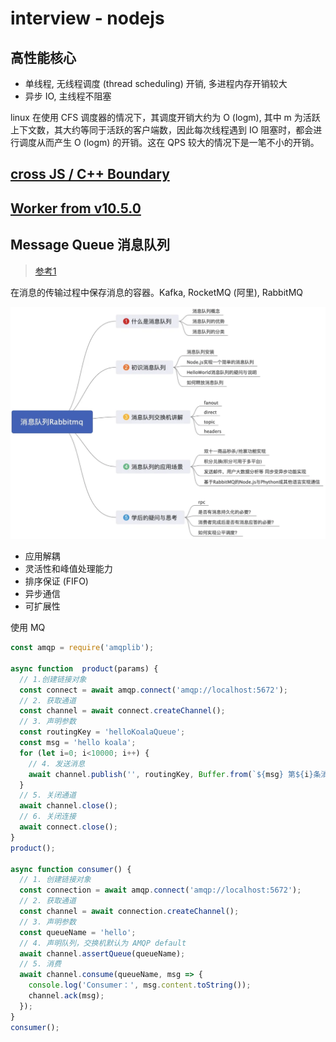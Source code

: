 # interview - nodejs

## 高性能核心
- 单线程, 无线程调度 (thread scheduling) 开销, 多进程内存开销较大
- 异步 IO, 主线程不阻塞

linux 在使用 CFS 调度器的情况下，其调度开销大约为 O (logm), 其中 m 为活跃上下文数，其大约等同于活跃的客户端数，因此每次线程遇到 IO 阻塞时，都会进行调度从而产生 O (logm) 的开销。这在 QPS 较大的情况下是一笔不小的开销。

## [cross JS / C++ Boundary](https://blog.insiderattack.net/crossing-the-js-c-boundary-advanced-nodejs-internals-part-1-cb52957758d8)

## [Worker from v10.5.0](https://blog.insiderattack.net/deep-dive-into-worker-threads-in-node-js-e75e10546b11)

## Message Queue 消息队列
> [参考1](https://juejin.im/post/5dd8cd7ae51d4523501f7331)

在消息的传输过程中保存消息的容器。Kafka, RocketMQ (阿里), RabbitMQ

![message queue](../../assets/img/interview-nodejs-mq.png)
- 应用解耦
- 灵活性和峰值处理能力
- 排序保证 (FIFO)
- 异步通信
- 可扩展性

使用 MQ
```js
const amqp = require('amqplib');

async function  product(params) {
  // 1.创建链接对象
  const connect = await amqp.connect('amqp://localhost:5672');
  // 2. 获取通道
  const channel = await connect.createChannel();
  // 3. 声明参数
  const routingKey = 'helloKoalaQueue';
  const msg = 'hello koala';
  for (let i=0; i<10000; i++) {
    // 4. 发送消息
    await channel.publish('', routingKey, Buffer.from(`${msg} 第${i}条消息`));
  }
  // 5. 关闭通道
  await channel.close();
  // 6. 关闭连接
  await connect.close();
}
product();

async function consumer() {
  // 1. 创建链接对象
  const connection = await amqp.connect('amqp://localhost:5672');
  // 2. 获取通道
  const channel = await connection.createChannel();
  // 3. 声明参数
  const queueName = 'hello';
  // 4. 声明队列，交换机默认为 AMQP default
  await channel.assertQueue(queueName);
  // 5. 消费
  await channel.consume(queueName, msg => {
    console.log('Consumer：', msg.content.toString());
    channel.ack(msg);
  });
}
consumer();
```
